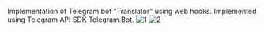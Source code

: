 Implementation of Telegram bot "Translator" using web hooks. Implemented using Telegram API SDK Telegram.Bot.
![1](https://github.com/BnnQ/TranslatorTelegramBot/assets/115489239/3287427a-3ce7-46b2-afd9-27c6000a274c)
![2](https://github.com/BnnQ/TranslatorTelegramBot/assets/115489239/d1a4059a-41f2-4800-b114-1969388a8e03)
